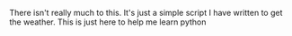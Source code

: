 There isn't really much to this. It's just a simple script I have written to get the weather. This is just here to help me learn python